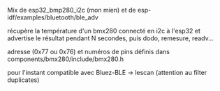 Mix de 
	esp32_bmp280_i2c (mon mien)
et de 
	esp-idf/examples/bluetooth/ble_adv

récupère la température d'un bmx280 connecté en i2c à l'esp32 et
advertise le résultat pendant N secondes, puis dodo, remesure, readv...

adresse (0x77 ou 0x76) et numéros de pins définis dans 
	components/bmx280/include/bmx280.h

pour l'instant compatible avec Bluez-BLE -> lescan (attention au filter duplicates)


